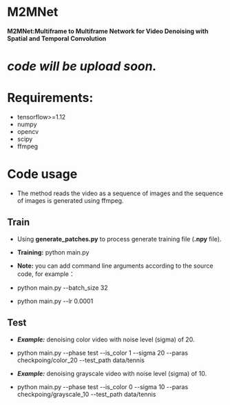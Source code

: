 # M2MNet
**M2MNet:Multiframe to Multiframe Network for Video Denoising with Spatial and Temporal Convolution**

# ***code will be upload soon.***

# Requirements:
* tensorflow>=1.12
* numpy
* opencv
* scipy
* ffmpeg

# Code usage
* The method reads the video as a sequence of images and the sequence of images is generated using ffmpeg.

## Train
* Using **generate_patches.py** to process generate training file (**.npy** file).
* **Training:** python main.py

* **Note:** you can add command line arguments according to the source code, for example：
* python main.py --batch_size 32
* python main.py --lr 0.0001

## Test
* ***Example:*** denoising color video with noise level (sigma) of 20.
* python main.py --phase test --is_color 1 --sigma 20 --paras checkpoing/color_20 --test_path data/tennis

* ***Example:*** denoising grayscale video with noise level (sigma) of 10.
* python main.py --phase test --is_color 0 --sigma 10 --paras checkpoing/grayscale_10 --test_path data/tennis
